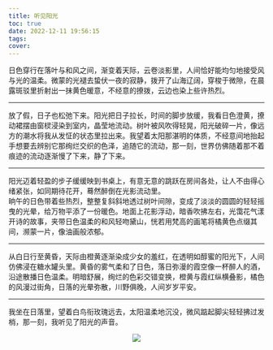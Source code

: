 ```yaml
---
title: 听见阳光
toc: true
date: 2022-12-11 19:56:15
tags:
cover:
---
```


日色穿行在落叶与和风之间，渐变着天际，云卷淡影里，人间恰好能均匀地接受风与光的温柔。微蒙的光褪去蛰伏一夜的寂静，拨开了山海辽阔，穿梭于微隙，在晨露斑驳里折射出一抹黄色暖意，不经意的撩拨，云边也染上些许热烈。  

<!--more-->
* * * 

放了假，日子也松弛下来。阳光把日子拉长，时间的脚步放缓，我看日色澄黄，撩动裙摆由窗棂浸染到室内，晶莹地流动。树叶被风吹得轻晃，阳光破碎一片，像远方的潮水将我从发怔的状态里拉出来。我望着太阳那湛明的体质，不经意间地抬起手想要去辨别它那绚烂交织的色泽，追随它的流动，那一刻，世界仿佛随着那不着痕迹的流动逐渐慢了下来，静了下来。  

* * * 

阳光迈着轻盈的步子缓缓映到书桌上，有意无意的跳跃在房间各处，让人不由得心绪紧张，如同期待花开，蓦然醉倒在光影流动里。  
晌午的日色带着些热烈，整整复斜斜地透过树叶间隙，变成了淡淡的圆圆的轻轻摇曳的光晕，给万物平添了一份暖色。地面上花影浮动，暗香吹拂左右，光霭花气漾开诗的故事，夹带日色温柔的和风轻吻黛山，恍若用梵高的画笔将橘黄色点缀其间，濒蒙一片，像油画般浓郁。  

 * * *

从白日行至黄昏，天际由橙黄逐渐染成少女的羞红，在透明如醇蜜的阳光下，人间仿佛浸在糖水罐头里。黄昏的雾气柔和了日色，落日弥漫的霞空像一杯醉人的酒，沿途散播日色温柔。明暗舒展，绚烂的色彩交错变换，橙黄与霞红纵横叠影，橘色的风漫过街角，日落的光晕弥散，川野俱晚，人间岁岁平安。  

 * * *

我坐在日落里，望着白鸟衔玫瑰远去，太阳温柔地沉没，微风踮起脚尖轻轻拂过发梢，那一刻，我听见了阳光的声音。  

<center>
    
![](https://image.whrblog.online/file/whrblog-image/2022/12/DSC_2832.JPG)
</center>